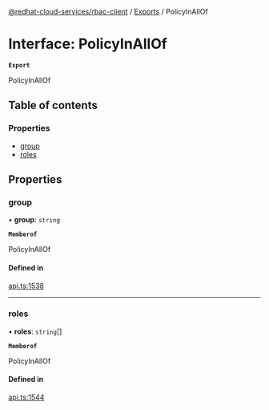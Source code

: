 [@redhat-cloud-services/rbac-client](../README.md) / [Exports](../modules.md) / PolicyInAllOf

# Interface: PolicyInAllOf

**`Export`**

PolicyInAllOf

## Table of contents

### Properties

- [group](PolicyInAllOf.md#group)
- [roles](PolicyInAllOf.md#roles)

## Properties

### group

• **group**: `string`

**`Memberof`**

PolicyInAllOf

#### Defined in

[api.ts:1538](https://github.com/RedHatInsights/javascript-clients/blob/main/packages/rbac/api.ts#L1538)

___

### roles

• **roles**: `string`[]

**`Memberof`**

PolicyInAllOf

#### Defined in

[api.ts:1544](https://github.com/RedHatInsights/javascript-clients/blob/main/packages/rbac/api.ts#L1544)
